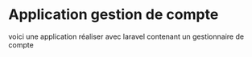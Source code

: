 # Application gestion de compte

voici une application réaliser avec laravel contenant un gestionnaire de compte
